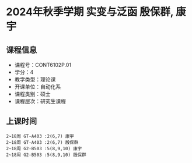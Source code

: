 # 2024年秋季学期 实变与泛函 殷保群, 康宇






## 课程信息

- 课程号：CONT6102P.01
- 学分：4
- 教学类型：理论课
- 开课单位：自动化系
- 课程类别：硕士
- 课程层次：研究生课程

## 上课时间

```
2~18周 GT-A403 :2(6,7) 康宇
2~18周 GT-A403 :2(6,7) 殷保群
2~18周 G2-B503 :5(8,9,10) 康宇
2~18周 G2-B503 :5(8,9,10) 殷保群
```

